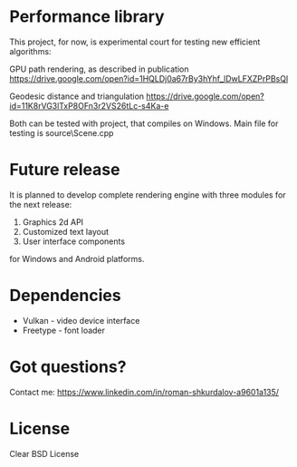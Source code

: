 # Performance library
This project, for now, is experimental court for testing new efficient algorithms:

GPU path rendering, as described in publication
https://drive.google.com/open?id=1HQLDj0a67rBy3hYhf_lDwLFXZPrPBsQl

Geodesic distance and triangulation
https://drive.google.com/open?id=11K8rVG3lTxP8OFn3r2VS26tLc-s4Ka-e

Both can be tested with project, that compiles on Windows.
Main file for testing is source\Scene.cpp

# Future release
It is planned to develop complete rendering engine with three modules for the next release:
<ol>
<li>Graphics 2d API</li>
<li>Customized text layout</li>
<li>User interface components</li>
</ol>
for Windows and Android platforms.

# Dependencies
<ul>
<li>Vulkan - video device interface</li>
<li>Freetype - font loader</li>
</ul>

# Got questions?
Contact me: https://www.linkedin.com/in/roman-shkurdalov-a9601a135/

# License
Clear BSD License
